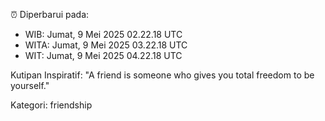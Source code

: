 ⏰ Diperbarui pada:
- WIB: Jumat, 9 Mei 2025 02.22.18 UTC
- WITA: Jumat, 9 Mei 2025 03.22.18 UTC
- WIT: Jumat, 9 Mei 2025 04.22.18 UTC

Kutipan Inspiratif:
"A friend is someone who gives you total freedom to be yourself."


Kategori: friendship

